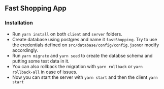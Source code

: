 ## Fast Shopping App

### Installation

* Run `yarn install` on both `client` and `server` folders.
* Create database using postgres and name it `fastShopping`. Try to use the credentials defined on `src/database/config/config.json`or modify accordingly.    
* Run `yarn migrate` and `yarn seed` to create the databse schema and putting some test data in it.
* You can also rollback the migration with `yarn rollback` or `yarn rollback-all` in case of issues.
* Now you can start the server with `yarn start` and then the client `yarn start`
